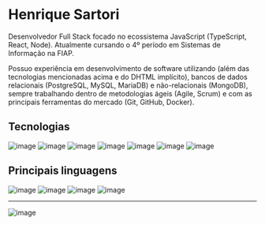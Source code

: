 # Henrique Sartori

Desenvolvedor Full Stack focado no ecossistema JavaScript (TypeScript, React, Node). 
Atualmente cursando o 4º período em Sistemas de Informação na FIAP.

Possuo experiência em desenvolvimento de software utilizando (além das tecnologias mencionadas acima e do DHTML implícito), bancos de dados relacionais (PostgreSQL, MySQL, MariaDB) e não-relacionais (MongoDB), sempre trabalhando dentro de metodologias ágeis (Agile, Scrum) e com as principais ferramentas do mercado (Git, GitHub, Docker).

## Tecnologias

![image](https://img.shields.io/badge/React-20232A?style=for-the-badge&logo=react&logoColor=61DAFB)
![image](https://img.shields.io/badge/Node%20js-339933?style=for-the-badge&logo=nodedotjs&logoColor=white)
![image](https://img.shields.io/badge/next%20js-000000?style=for-the-badge&logo=nextdotjs&logoColor=white)
![image](https://img.shields.io/badge/nestjs-E0234E?style=for-the-badge&logo=nestjs&logoColor=white)
![image](https://img.shields.io/badge/SpringBoot-6DB33F?style=for-the-badge&logo=Spring&logoColor=white)
![image](https://img.shields.io/badge/Laravel-FF2D20?style=for-the-badge&logo=laravel&logoColor=white)
![image](https://img.shields.io/badge/Docker-2CA5E0?style=for-the-badge&logo=docker&logoColor=white)

## Principais linguagens

![image](https://img.shields.io/badge/TypeScript-007ACC?style=for-the-badge&logo=typescript&logoColor=white)
![image](https://img.shields.io/badge/JavaScript-323330?style=for-the-badge&logo=javascript&logoColor=F7DF1E)
![image](https://img.shields.io/badge/Java-ec2024?style=for-the-badge&logo=Oracle&logoColor=white)
![image](https://img.shields.io/badge/PHP-777BB4?style=for-the-badge&logo=php&logoColor=white)

___

![image](https://www.codewars.com/users/henriquesartori/badges/small)
